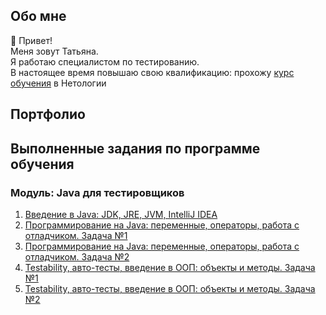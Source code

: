 ## Обо мне 
👋 Привет!
<br>Меня зовут Татьяна. 
<br>Я работаю специалистом по тестированию.
<br>В настоящее время повышаю свою квалификацию: прохожу [курс обучения](https://netology.ru/programs/qa-middle) в Нетологии

## Портфолио
## Выполненные задания по программе обучения

### Модуль: Java для тестировщиков ###
1. [Введение в Java: JDK, JRE, JVM, IntelliJ IDEA](https://github.com/TatianaRudikova/javaqa-homeworks-1_1_intro)
2. [Программирование на Java: переменные, операторы, работа с отладчиком. Задача №1](https://github.com/TatianaRudikova/javaqa-homeworks-1_2_programming1)
3. [Программирование на Java: переменные, операторы, работа с отладчиком. Задача №2](https://github.com/TatianaRudikova/javaqa-homeworks-1_2_programming2)
4. [Testability, авто-тесты, введение в ООП: объекты и методы. Задача №1](https://github.com/TatianaRudikova/javaqa-homeworks-2_1_data1)
5. [Testability, авто-тесты, введение в ООП: объекты и методы. Задача №2](https://github.com/TatianaRudikova/javaqa-homeworks-2_1_data2)




<!--
**TatianaRudikova/TatianaRudikova** is a ✨ _special_ ✨ repository because its `README.md` (this file) appears on your GitHub profile.

Here are some ideas to get you started:

- 🔭 I’m currently working on ...
- 🌱 I’m currently learning ...
- 👯 I’m looking to collaborate on ...
- 🤔 I’m looking for help with ...
- 💬 Ask me about ...
- 📫 How to reach me: ...
- 😄 Pronouns: ...
- ⚡ Fun fact: ...
-->
